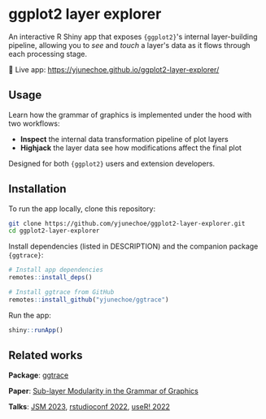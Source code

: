 # ggplot2 layer explorer

An interactive R Shiny app that exposes `{ggplot2}`'s internal layer-building pipeline, allowing you to _see_ and _touch_ a layer's data as it flows through each processing stage.

🚀 Live app: <https://yjunechoe.github.io/ggplot2-layer-explorer/>

[](app_demo.mp4)

## Usage

Learn how the grammar of graphics is implemented under the hood with two workflows:
- **Inspect** the internal data transformation pipeline of plot layers
- **Highjack** the layer data see how modifications affect the final plot

Designed for both `{ggplot2}` users and extension developers.

## Installation

To run the app locally, clone this repository:

```bash
git clone https://github.com/yjunechoe/ggplot2-layer-explorer.git
cd ggplot2-layer-explorer
```

Install dependencies (listed in DESCRIPTION) and the companion package `{ggtrace}`:

```r
# Install app dependencies
remotes::install_deps()

# Install ggtrace from GitHub
remotes::install_github("yjunechoe/ggtrace")
```

Run the app:

```r
shiny::runApp()
```

## Related works

**Package**: [ggtrace](https://yjunechoe.github.io/ggtrace/)

**Paper**: [Sub-layer Modularity in the Grammar of Graphics](https://www.youtube.com/watch?v=dUBnitXf5mk&list=PL9HYL-VRX0oTOwqzVtL_q5T8MNrzn0mdH&index=38)

**Talks**: [JSM 2023](https://youtu.be/613Q0j6Kjm0?feature=shared), [rstudioconf 2022](https://www.youtube.com/watch?v=dUBnitXf5mk&list=PL9HYL-VRX0oTOwqzVtL_q5T8MNrzn0mdH&index=38), [useR! 2022](https://www.youtube.com/watch?v=2JX8zu4QxMg&t=2959s)
